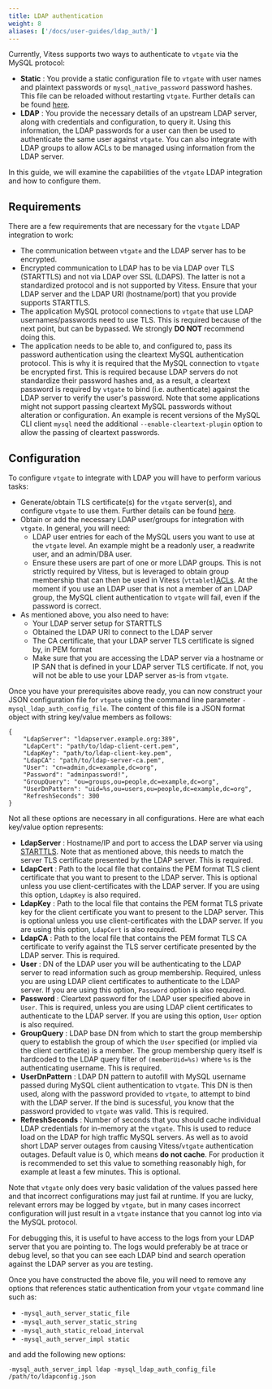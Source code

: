 ```yaml
---
title: LDAP authentication
weight: 8
aliases: ['/docs/user-guides/ldap_auth/'] 
---
```


Currently, Vitess supports two ways to authenticate to `vtgate` via the MySQL protocol:

  * **Static** : You provide a static configuration file to `vtgate` with user names and plaintext passwords or `mysql_native_password` password hashes.  This file can be reloaded without restarting `vtgate`. Further details can be found [here](../user-management).
  * **LDAP** : You provide the necessary details of an upstream LDAP server, along with credentials and configuration, to query it. Using this information, the LDAP passwords for a user can then be used to authenticate the same user against `vtgate`. You can also integrate with LDAP groups to allow ACLs to be managed using information from the LDAP server.

In this guide, we will examine the capabilities of the `vtgate` LDAP integration and how to configure them.

## Requirements

There are a few requirements that are necessary for the `vtgate` LDAP integration to work:

 * The communication between `vtgate` and the LDAP server has to be encrypted.
 * Encrypted communication to LDAP has to be via LDAP over TLS (STARTTLS) and not via LDAP over SSL (LDAPS). The latter is not a standardized protocol and is not supported by Vitess. Ensure that your LDAP server and the LDAP URI (hostname/port) that you provide supports STARTTLS.
 * The application MySQL protocol connections to `vtgate` that use LDAP usernames/passwords need to use TLS. This is required because of the next point, but can be bypassed. We strongly **DO NOT** recommend doing this.
 * The application needs to be able to, and configured to, pass its password authentication using the cleartext MySQL authentication protocol. This is why it is required that the MySQL connection to `vtgate` be encrypted first.  This is required because LDAP servers do not standardize their password hashes and, as a result, a cleartext password is required by `vtgate` to bind (i.e. authenticate) against the LDAP server to verify the user's password.  Note that some applications might not support passing cleartext MySQL passwords without alteration or configuration.  An example is recent versions of the MySQL CLI client `mysql` need the additional `--enable-cleartext-plugin` option to allow the passing of cleartext passwords.
  
## Configuration

To configure `vtgate` to integrate with LDAP you will have to perform various tasks:

  * Generate/obtain TLS certificate(s) for the `vtgate` server(s), and configure `vtgate` to use them. Further details can be found [here](https://github.com/aquarapid/vitess_examples/blob/master/tls/securing_vitess.md).
  * Obtain or add the necessary LDAP user/groups for integration with `vtgate`.  In general, you will need:
    * LDAP user entries for each of the MySQL users you want to use at the `vtgate` level. An example might be a readonly user, a readwrite user, and an admin/DBA user.
    * Ensure these users are part of one or more LDAP groups. This is not strictly required by Vitess, but is leveraged to obtain group membership that can then be used in Vitess (`vttablet`)[ACLs](../authorization).  At the moment if you use an LDAP user that is not a member of an LDAP group, the MySQL client authentication to `vtgate` will fail, even if the password is correct.
  * As mentioned above, you also need to have:
    * Your LDAP server setup for STARTTLS
    * Obtained the LDAP URI to connect to the LDAP server
    * The CA certificate, that your LDAP server TLS certificate is signed by, in PEM format
    * Make sure that you are accessing the LDAP server via a hostname or IP SAN that is defined in your LDAP server TLS certificate. If not, you will not be able to use your LDAP server as-is from `vtgate`.

Once you have your prerequisites above ready, you can now construct your JSON configuration file for `vtgate` using the command line parameter `-mysql_ldap_auth_config_file`. The content of this file is a JSON format object with string key/value members as follows:

```shell
{
    "LdapServer": "ldapserver.example.org:389",
    "LdapCert": "path/to/ldap-client-cert.pem",
    "LdapKey": "path/to/ldap-client-key.pem",
    "LdapCA": "path/to/ldap-server-ca.pem",
    "User": "cn=admin,dc=example,dc=org",
    "Password": "adminpassword!",
    "GroupQuery": "ou=groups,ou=people,dc=example,dc=org",
    "UserDnPattern": "uid=%s,ou=users,ou=people,dc=example,dc=org",
    "RefreshSeconds": 300
}
```

Not all these options are necessary in all configurations. Here are what each key/value option represents:

  * **LdapServer** : Hostname/IP and port to access the LDAP server via using [STARTTLS](https://www.digitalocean.com/community/tutorials/how-to-encrypt-openldap-connections-using-starttls). Note that as mentioned above, this needs to match the server TLS certificate presented by the LDAP server. This is required.
  * **LdapCert** : Path to the local file that contains the PEM format TLS client certificate that you want to present to the LDAP server. This is optional unless you use client-certificates with the LDAP server. If you are using this option, `LdapKey` is also required.
  * **LdapKey** : Path to the local file that contains the PEM format TLS private key for the client certificate you want to present to the LDAP server. This is optional unless you use client-certificates with the LDAP server. If you are using this option, `LdapCert` is also required.
  * **LdapCA** : Path to the local file that contains the PEM format TLS CA certificate to verify against the TLS server certificate presented by the LDAP server. This is required.
  * **User** : DN of the LDAP user you will be authenticating to the LDAP server to read information such as group membership. Required, unless you are using LDAP client certificates to authenticate to the LDAP server. If you are using this option, `Password` option is also required.
  * **Password** : Cleartext password for the LDAP user specified above in `User`. This is required, unless you are using LDAP client certificates to authenticate to the LDAP server. If you are using this option, `User` option is also required.
  * **GroupQuery** : LDAP base DN from which to start the group membership query to establish the group of which the `User` specified (or implied via the client certificate) is a member. The group membership query itself is hardcoded to the LDAP query filter of `(memberUid=%s)` where `%s` is the authenticating username. This is required.
  * **UserDnPattern** : LDAP DN pattern to autofill with MySQL username passed during MySQL client authentication to `vtgate`. This DN is then used, along with the password provided to `vtgate`, to attempt to bind with the LDAP server. If the bind is sucessful, you know that the password provided to `vtgate` was valid. This is required.
  * **RefreshSeconds** : Number of seconds that you should cache individual LDAP credentials for in-memory at the `vtgate`. This is used to reduce load on the LDAP for high traffic MySQL servers. As well as to avoid short LDAP server outages from causing Vitess/`vtgate` authentication outages. Default value is 0, which means **do not cache**. For production it is recommended to set this value to something reasonably high, for example at least a few minutes. This is optional.

Note that `vtgate` only does very basic validation of the values passed here and that incorrect configurations may just fail at runtime. If you are lucky, relevant errors may be logged by `vtgate`, but in many cases incorrect configuration will just result in a `vtgate` instance that you cannot log into via the MySQL protocol. 

For debugging this, it is useful to have access to the logs from your LDAP server that you are pointing to. The logs would preferably be at trace or debug level, so that you can see each LDAP bind and search operation against the LDAP server as you are testing.

Once you have constructed the above file, you will need to remove any options that references static authentication from your `vtgate` command line such as:

  * `-mysql_auth_server_static_file`
  * `-mysql_auth_server_static_string`
  * `-mysql_auth_static_reload_interval`
  * `-mysql_auth_server_impl static`

and add the following new options:

```shell
-mysql_auth_server_impl ldap -mysql_ldap_auth_config_file /path/to/ldapconfig.json
```
